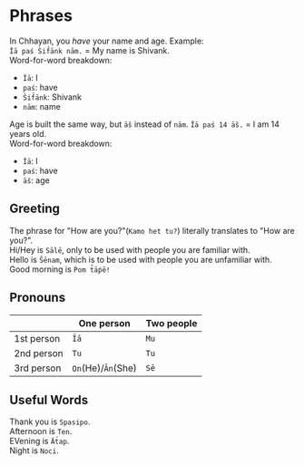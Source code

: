 # Phrases
In Chhayan, you *have* your name and age. Example:  
`Ĭā paś S̀if́ānk nām.` = My name is Shivank.  
Word-for-word breakdown:  
+ `Ĭā`: I
+ `paś`: have
+ `S̀if́ānk`: Shivank
+ `nām`: name

Age is built the same way, but `āŝ` instead of `nām`.
`Ĭā paś 14 āŝ.` = I am 14 years old.  
Word-for-word breakdown:  
+ `Ĭā`: I
+ `paś`: have
+ `āŝ`: age

## Greeting
The phrase for "How are you?"(`Kamo het tu?`) literally translates to "How are you?".  
Hi/Hey is `Sālē`, only to be used with people you are familiar with.  
Hello is `Ŝēnam`, which is to be used with people you are unfamiliar with.  
Good morning is `Ṕom t̂āṕē!`

## Pronouns
| | One person | Two people |
| --- | --- | --- |
| 1st person | `Ĭā` | `Mu` |
| 2nd person | `Tu` | `Tu` |
| 3rd person | `On`(He)/`Ān`(She) | `Sē` |

## Useful Words
Thank you is `Spasipo`.  
Afternoon is `Ten`.  
EVening is `Āt́ap`.  
Night is `Noci`.
